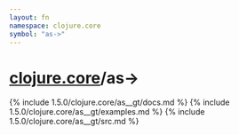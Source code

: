```yaml
---
layout: fn
namespace: clojure.core
symbol: "as->"
---
```


# [clojure.core](../)/as->

{% include 1.5.0/clojure.core/as__gt/docs.md %}
{% include 1.5.0/clojure.core/as__gt/examples.md %}
{% include 1.5.0/clojure.core/as__gt/src.md %}

